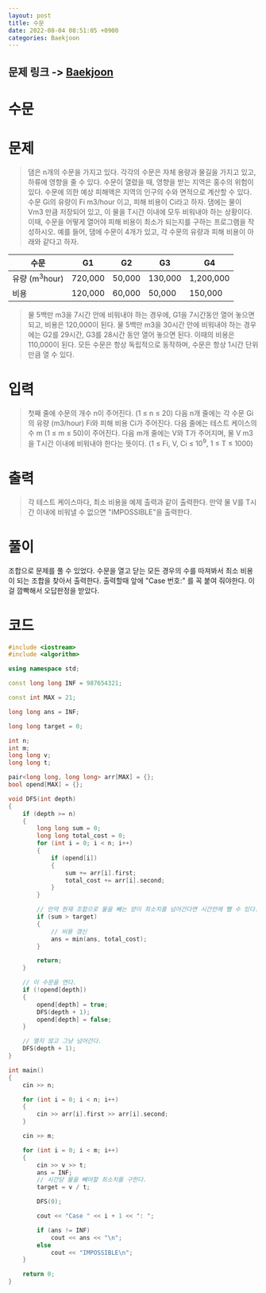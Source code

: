 ```yaml
---
layout: post
title: 수문
date: 2022-08-04 08:51:05 +0900
categories: Baekjoon
---
```


## 문제 링크 -> [Baekjoon](https://www.acmicpc.net/problem/5638)
# 수문

# 문제
> 댐은 n개의 수문을 가지고 있다. 각각의 수문은 자체 용량과 물길을 가지고 있고, 하류에 영향을 줄 수 있다. 
수문이 열렸을 때, 영향을 받는 지역은 홍수의 위험이 있다. 수문에 의한 예상 피해액은 지역의 인구의 수와 면적으로 계산할 수 있다.
수문 Gi의 유량이 Fi m3/hour 이고, 피해 비용이 Ci라고 하자. 댐에는 물이 Vm3 만큼 저장되어 있고, 이 물을 T시간 이내에 모두 비워내야 하는 상황이다. 이때, 수문을 어떻게 열어야 피해 비용이 최소가 되는지를 구하는 프로그램을 작성하시오.
예를 들어, 댐에 수문이 4개가 있고, 각 수문의 유량과 피해 비용이 아래와 같다고 하자.

| 수문    | G1     | G2       | G3         | G4       |
|------|-------|---------|-----------|---------|
| 유량 (m<sup>3</sup>hour)    | 	720,000 | 	50,000 | 130,000 | 1,200,000 |
| 비용 | 120,000  | 60,000   | 	50,000   | 	150,000   |

> 물 5백만 m3을 7시간 안에 비워내야 하는 경우에, G1을 7시간동안 열어 놓으면 되고, 비용은 120,000이 된다. 
물 5백만 m3을 30시간 안에 비워내야 하는 경우에는 G2를 29시간, G3를 28시간 동안 열어 놓으면 된다. 이때의 비용은 110,000이 된다.
모든 수문은 항상 독립적으로 동작하며, 수문은 항상 1시간 단위만큼 열 수 있다.

# 입력
> 첫째 줄에 수문의 개수 n이 주어진다. (1 ≤ n ≤ 20) 다음 n개 줄에는 각 수문 Gi의 유량 (m3/hour) Fi와 피해 비용 Ci가 주어진다. 다음 줄에는 테스트 케이스의 수 m (1 ≤ m ≤ 50)이 주어진다. 다음 m개 줄에는 V와 T가 주어지며, 물 V m3을 T시간 이내에 비워내야 한다는 뜻이다. (1 ≤ Fi, V, Ci ≤ 10<sup>9</sup>, 1 ≤ T ≤ 1000)

# 출력
> 각 테스트 케이스마다, 최소 비용을 예제 출력과 같이 출력한다. 만약 물 V를 T시간 이내에 비워낼 수 없으면 "IMPOSSIBLE"을 출력한다.

# 풀이
조합으로 문제를 풀 수 있었다. 수문을 열고 닫는 모든 경우의 수를 따져봐서 최소 비용이 되는 조합을 찾아서 출력한다. 출력할때 앞에 "Case 번호:" 를 꼭 붙여 줘야한다. 이걸 깜빡해서 오답판정을 받았다.

# 코드
```c++
#include <iostream>
#include <algorithm>

using namespace std;

const long long INF = 987654321;

const int MAX = 21;

long long ans = INF;

long long target = 0;

int n;
int m;
long long v;
long long t;

pair<long long, long long> arr[MAX] = {};
bool opend[MAX] = {};

void DFS(int depth)
{
	if (depth >= n)
	{
		long long sum = 0;
		long long total_cost = 0;
		for (int i = 0; i < n; i++)
		{
			if (opend[i])
			{
				sum += arr[i].first;
				total_cost += arr[i].second;
			}
		}

        // 만약 현재 조합으로 물을 빼는 양이 최소치를 넘어간다면 시간안에 뺄 수 있다.
		if (sum > target)
		{
            // 비용 갱신
			ans = min(ans, total_cost);
		}

		return;
	}

    // 이 수문을 연다.
	if (!opend[depth])
	{
		opend[depth] = true;
		DFS(depth + 1);
		opend[depth] = false;
	}

    // 열지 않고 그냥 넘어간다.
	DFS(depth + 1);
}

int main()
{
	cin >> n;

	for (int i = 0; i < n; i++)
	{
		cin >> arr[i].first >> arr[i].second;
	}

	cin >> m;

	for (int i = 0; i < m; i++)
	{
		cin >> v >> t;
		ans = INF;
        // 시간당 물을 빼야할 최소치를 구한다.
		target = v / t;

		DFS(0);

		cout << "Case " << i + 1 << ": ";

		if (ans != INF)
			cout << ans << "\n";
		else
			cout << "IMPOSSIBLE\n";
	}

	return 0;
}
```